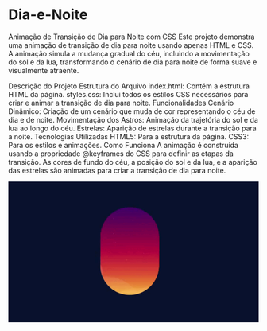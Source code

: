 # Dia-e-Noite
Animação de Transição de Dia para Noite com CSS
Este projeto demonstra uma animação de transição de dia para noite usando apenas HTML e CSS. A animação simula a mudança gradual do céu, incluindo a movimentação do sol e da lua, transformando o cenário de dia para noite de forma suave e visualmente atraente.

Descrição do Projeto
Estrutura do Arquivo
index.html: Contém a estrutura HTML da página.
styles.css: Inclui todos os estilos CSS necessários para criar e animar a transição de dia para noite.
Funcionalidades
Cenário Dinâmico: Criação de um cenário que muda de cor representando o céu de dia e de noite.
Movimentação dos Astros: Animação da trajetória do sol e da lua ao longo do céu.
Estrelas: Aparição de estrelas durante a transição para a noite.
Tecnologias Utilizadas
HTML5: Para a estrutura da página.
CSS3: Para os estilos e animações.
Como Funciona
A animação é construída usando a propriedade @keyframes do CSS para definir as etapas da transição. As cores de fundo do céu, a posição do sol e da lua, e a aparição das estrelas são animadas para criar a transição de dia para noite.

<img src="gif/Design sem nome (4) (1).gif">
